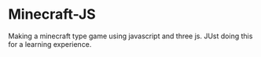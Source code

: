 # Minecraft-JS
Making a minecraft type game using javascript and three js. JUst doing this for a learning experience.
